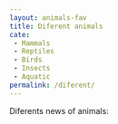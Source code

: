 ```yaml
---
layout: animals-fav
title: Diferent animals
cate: 
 - Mammals
 - Reptiles
 - Birds
 - Insects
 - Aquatic
permalink: /diferent/
---
```

Diferents news of animals:
